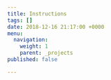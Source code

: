 ```yaml
---
title: Instructions
tags: []
date: 2018-12-16 21:17:00 +0000
menu:
  navigation:
    weight: 1
    parent: _projects
published: false

---
```

